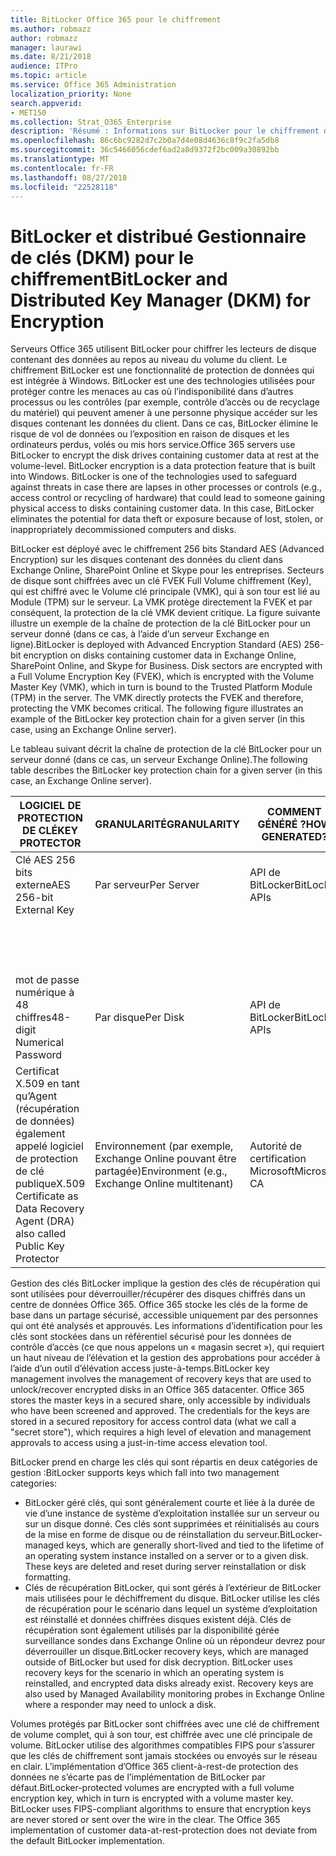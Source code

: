 ```yaml
---
title: BitLocker Office 365 pour le chiffrement
ms.author: robmazz
author: robmazz
manager: laurawi
ms.date: 8/21/2018
audience: ITPro
ms.topic: article
ms.service: Office 365 Administration
localization_priority: None
search.appverid:
- MET150
ms.collection: Strat_O365_Enterprise
description: 'Résumé : Informations sur BitLocker pour le chiffrement dans le nuage.'
ms.openlocfilehash: 86c6bc9282d7c2b0a7d4e08d4636c8f9c2fa5db8
ms.sourcegitcommit: 36c5466056cdef6ad2a8d9372f2bc009a30892bb
ms.translationtype: MT
ms.contentlocale: fr-FR
ms.lasthandoff: 08/27/2018
ms.locfileid: "22528118"
---
```

# <a name="bitlocker-and-distributed-key-manager-dkm-for-encryption"></a><span data-ttu-id="3dd15-103">BitLocker et distribué Gestionnaire de clés (DKM) pour le chiffrement</span><span class="sxs-lookup"><span data-stu-id="3dd15-103">BitLocker and Distributed Key Manager (DKM) for Encryption</span></span>
<span data-ttu-id="3dd15-p101">Serveurs Office 365 utilisent BitLocker pour chiffrer les lecteurs de disque contenant des données au repos au niveau du volume du client. Le chiffrement BitLocker est une fonctionnalité de protection de données qui est intégrée à Windows. BitLocker est une des technologies utilisées pour protéger contre les menaces au cas où l’indisponibilité dans d’autres processus ou les contrôles (par exemple, contrôle d’accès ou de recyclage du matériel) qui peuvent amener à une personne physique accéder sur les disques contenant les données du client. Dans ce cas, BitLocker élimine le risque de vol de données ou l’exposition en raison de disques et les ordinateurs perdus, volés ou mis hors service.</span><span class="sxs-lookup"><span data-stu-id="3dd15-p101">Office 365 servers use BitLocker to encrypt the disk drives containing customer data at rest at the volume-level. BitLocker encryption is a data protection feature that is built into Windows. BitLocker is one of the technologies used to safeguard against threats in case there are lapses in other processes or controls (e.g., access control or recycling of hardware) that could lead to someone gaining physical access to disks containing customer data. In this case, BitLocker eliminates the potential for data theft or exposure because of lost, stolen, or inappropriately decommissioned computers and disks.</span></span>

<span data-ttu-id="3dd15-p102">BitLocker est déployé avec le chiffrement 256 bits Standard AES (Advanced Encryption) sur les disques contenant des données du client dans Exchange Online, SharePoint Online et Skype pour les entreprises. Secteurs de disque sont chiffrées avec un clé FVEK Full Volume chiffrement (Key), qui est chiffré avec le Volume clé principale (VMK), qui à son tour est lié au Module (TPM) sur le serveur. La VMK protège directement la FVEK et par conséquent, la protection de la clé VMK devient critique. La figure suivante illustre un exemple de la chaîne de protection de la clé BitLocker pour un serveur donné (dans ce cas, à l’aide d’un serveur Exchange en ligne).</span><span class="sxs-lookup"><span data-stu-id="3dd15-p102">BitLocker is deployed with Advanced Encryption Standard (AES) 256-bit encryption on disks containing customer data in Exchange Online, SharePoint Online, and Skype for Business. Disk sectors are encrypted with a Full Volume Encryption Key (FVEK), which is encrypted with the Volume Master Key (VMK), which in turn is bound to the Trusted Platform Module (TPM) in the server. The VMK directly protects the FVEK and therefore, protecting the VMK becomes critical. The following figure illustrates an example of the BitLocker key protection chain for a given server (in this case, using an Exchange Online server).</span></span>

<span data-ttu-id="3dd15-112">Le tableau suivant décrit la chaîne de protection de la clé BitLocker pour un serveur donné (dans ce cas, un serveur Exchange Online).</span><span class="sxs-lookup"><span data-stu-id="3dd15-112">The following table describes the BitLocker key protection chain for a given server (in this case, an Exchange Online server).</span></span>

| <span data-ttu-id="3dd15-113">LOGICIEL DE PROTECTION DE CLÉ</span><span class="sxs-lookup"><span data-stu-id="3dd15-113">KEY PROTECTOR</span></span> | <span data-ttu-id="3dd15-114">GRANULARITÉ</span><span class="sxs-lookup"><span data-stu-id="3dd15-114">GRANULARITY</span></span> | <span data-ttu-id="3dd15-115">COMMENT GÉNÉRÉ ?</span><span class="sxs-lookup"><span data-stu-id="3dd15-115">HOW GENERATED?</span></span> | <span data-ttu-id="3dd15-116">OÙ EST STOCKÉ ?</span><span class="sxs-lookup"><span data-stu-id="3dd15-116">WHERE IS IT STORED?</span></span> | <span data-ttu-id="3dd15-117">PROTECTION</span><span class="sxs-lookup"><span data-stu-id="3dd15-117">PROTECTION</span></span> |
|--------------------------------------------------------------------------------|-------------------------------------------------|----------------|-------------------------|--------------------------------------------------------------------------------------------------|
| <span data-ttu-id="3dd15-118">Clé AES 256 bits externe</span><span class="sxs-lookup"><span data-stu-id="3dd15-118">AES 256-bit External Key</span></span> | <span data-ttu-id="3dd15-119">Par serveur</span><span class="sxs-lookup"><span data-stu-id="3dd15-119">Per Server</span></span> | <span data-ttu-id="3dd15-120">API de BitLocker</span><span class="sxs-lookup"><span data-stu-id="3dd15-120">BitLocker APIs</span></span> | <span data-ttu-id="3dd15-121">TPM ou Secret sécurisé</span><span class="sxs-lookup"><span data-stu-id="3dd15-121">TPM or Secret Safe</span></span> | <span data-ttu-id="3dd15-122">Zone de sécurité / contrôle d’accès</span><span class="sxs-lookup"><span data-stu-id="3dd15-122">Lockbox / Access Control</span></span> |
|  |  |  | <span data-ttu-id="3dd15-123">Dans le Registre du serveur de boîtes aux lettres</span><span class="sxs-lookup"><span data-stu-id="3dd15-123">Mailbox Server Registry</span></span> | <span data-ttu-id="3dd15-124">TPM chiffrée</span><span class="sxs-lookup"><span data-stu-id="3dd15-124">TPM encrypted</span></span> |
| <span data-ttu-id="3dd15-125">mot de passe numérique à 48 chiffres</span><span class="sxs-lookup"><span data-stu-id="3dd15-125">48-digit Numerical Password</span></span> | <span data-ttu-id="3dd15-126">Par disque</span><span class="sxs-lookup"><span data-stu-id="3dd15-126">Per Disk</span></span> | <span data-ttu-id="3dd15-127">API de BitLocker</span><span class="sxs-lookup"><span data-stu-id="3dd15-127">BitLocker APIs</span></span> | <span data-ttu-id="3dd15-128">Active Directory</span><span class="sxs-lookup"><span data-stu-id="3dd15-128">Active Directory</span></span> | <span data-ttu-id="3dd15-129">Zone de sécurité / contrôle d’accès</span><span class="sxs-lookup"><span data-stu-id="3dd15-129">Lockbox / Access Control</span></span> |
| <span data-ttu-id="3dd15-130">Certificat X.509 en tant qu’Agent (récupération de données) également appelé logiciel de protection de clé publique</span><span class="sxs-lookup"><span data-stu-id="3dd15-130">X.509 Certificate as Data Recovery Agent (DRA) also called Public Key Protector</span></span> | <span data-ttu-id="3dd15-131">Environnement (par exemple, Exchange Online pouvant être partagée)</span><span class="sxs-lookup"><span data-stu-id="3dd15-131">Environment (e.g., Exchange Online multitenant)</span></span> | <span data-ttu-id="3dd15-132">Autorité de certification Microsoft</span><span class="sxs-lookup"><span data-stu-id="3dd15-132">Microsoft CA</span></span> | <span data-ttu-id="3dd15-133">Système de génération</span><span class="sxs-lookup"><span data-stu-id="3dd15-133">Build System</span></span> | <span data-ttu-id="3dd15-p103">Aucun utilisateur n’a le mot de passe à la clé privée. Le mot de passe est sous protection physique.</span><span class="sxs-lookup"><span data-stu-id="3dd15-p103">No one user has the full password to the private key. The password is under physical protection.</span></span> |


<span data-ttu-id="3dd15-p104">Gestion des clés BitLocker implique la gestion des clés de récupération qui sont utilisées pour déverrouiller/récupérer des disques chiffrés dans un centre de données Office 365. Office 365 stocke les clés de la forme de base dans un partage sécurisé, accessible uniquement par des personnes qui ont été analysés et approuvés. Les informations d’identification pour les clés sont stockées dans un référentiel sécurisé pour les données de contrôle d’accès (ce que nous appelons un « magasin secret »), qui requiert un haut niveau de l’élévation et la gestion des approbations pour accéder à l’aide d’un outil d’élévation access juste-à-temps.</span><span class="sxs-lookup"><span data-stu-id="3dd15-p104">BitLocker key management involves the management of recovery keys that are used to unlock/recover encrypted disks in an Office 365 datacenter. Office 365 stores the master keys in a secured share, only accessible by individuals who have been screened and approved. The credentials for the keys are stored in a secured repository for access control data (what we call a "secret store"), which requires a high level of elevation and management approvals to access using a just-in-time access elevation tool.</span></span>

<span data-ttu-id="3dd15-139">BitLocker prend en charge les clés qui sont répartis en deux catégories de gestion :</span><span class="sxs-lookup"><span data-stu-id="3dd15-139">BitLocker supports keys which fall into two management categories:</span></span>
- <span data-ttu-id="3dd15-p105">BitLocker géré clés, qui sont généralement courte et liée à la durée de vie d’une instance de système d’exploitation installée sur un serveur ou sur un disque donné. Ces clés sont supprimées et réinitialisés au cours de la mise en forme de disque ou de réinstallation du serveur.</span><span class="sxs-lookup"><span data-stu-id="3dd15-p105">BitLocker-managed keys, which are generally short-lived and tied to the lifetime of an operating system instance installed on a server or to a given disk. These keys are deleted and reset during server reinstallation or disk formatting.</span></span>
- <span data-ttu-id="3dd15-p106">Clés de récupération BitLocker, qui sont gérés à l’extérieur de BitLocker mais utilisées pour le déchiffrement du disque. BitLocker utilise les clés de récupération pour le scénario dans lequel un système d’exploitation est réinstallé et données chiffrées disques existent déjà. Clés de récupération sont également utilisés par la disponibilité gérée surveillance sondes dans Exchange Online où un répondeur devrez pour déverrouiller un disque.</span><span class="sxs-lookup"><span data-stu-id="3dd15-p106">BitLocker recovery keys, which are managed outside of BitLocker but used for disk decryption. BitLocker uses recovery keys for the scenario in which an operating system is reinstalled, and encrypted data disks already exist. Recovery keys are also used by Managed Availability monitoring probes in Exchange Online where a responder may need to unlock a disk.</span></span>

<span data-ttu-id="3dd15-p107">Volumes protégés par BitLocker sont chiffrées avec une clé de chiffrement de volume complet, qui à son tour, est chiffrée avec une clé principale de volume. BitLocker utilise des algorithmes compatibles FIPS pour s’assurer que les clés de chiffrement sont jamais stockées ou envoyés sur le réseau en clair. L’implémentation d’Office 365 client-à-rest-de protection des données ne s’écarte pas de l’implémentation de BitLocker par défaut.</span><span class="sxs-lookup"><span data-stu-id="3dd15-p107">BitLocker-protected volumes are encrypted with a full volume encryption key, which in turn is encrypted with a volume master key. BitLocker uses FIPS-compliant algorithms to ensure that encryption keys are never stored or sent over the wire in the clear. The Office 365 implementation of customer data-at-rest-protection does not deviate from the default BitLocker implementation.</span></span>